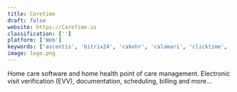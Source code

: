 ```yaml
---
title: Caretime
draft: false 
website: https://CareTime.us
classification: ['']
platform: ['Web']
keywords: ['ascentis', 'bitrix24', 'cakehr', 'calamari', 'clicktime', 'findmyshift', 'jibble', 'jolt', 'lanteria_hr', 'opensimsim', 'parim', 'sutihr', 'swipeclock', 'tsheets', 'tanda', 'timeclock_plus', 'ultipro', 'vericlock', 'webhr', 'when_i_work', 'zenefits']
image: logo.png
---
```

Home care software and home health point of care management. Electronic visit verification (EVV), documentation, scheduling, billing and more...